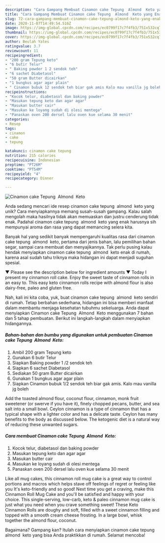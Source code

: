 ```yaml
---
description: "Cara Gampang Membuat Cinamon cake Tepung  Almond  Keto yang Enak Banget"
title: "Cara Gampang Membuat Cinamon cake Tepung  Almond  Keto yang Enak Banget"
slug: 72-cara-gampang-membuat-cinamon-cake-tepung-almond-keto-yang-enak-banget
date: 2020-11-07T14:49:54.516Z
image: https://img-global.cpcdn.com/recipes/ec0799f17c7f4fb3/751x532cq70/cinamon-cake-tepung-almond-keto-foto-resep-utama.jpg
thumbnail: https://img-global.cpcdn.com/recipes/ec0799f17c7f4fb3/751x532cq70/cinamon-cake-tepung-almond-keto-foto-resep-utama.jpg
cover: https://img-global.cpcdn.com/recipes/ec0799f17c7f4fb3/751x532cq70/cinamon-cake-tepung-almond-keto-foto-resep-utama.jpg
author: Beulah Yates
ratingvalue: 3.7
reviewcount: 11
recipeingredient:
- "200 gram Tepung keto"
- "6 butir Telur"
- " Baking powder 1 2 sendok teh"
- "6 sachet Diabetasol"
- "50 gram Butter dicairkan"
- "1 bungkus agar agar plain"
- " Cinamon bubuk 12 sendok teh biar gak amis Kalo mau vanilla jg boleh"
recipeinstructions:
- "Kocok telur, diabetasol dan baking powder"
- "Masukan tepung keto dan agar agar"
- "Masukan butter cair"
- "Masukan ke loyang sudah di olesi mentega"
- "Panaskan oven 200 dersel lalu oven kue selama 30 menit"
categories:
- Resep
tags:
- cinamon
- cake
- tepung

katakunci: cinamon cake tepung 
nutrition: 215 calories
recipecuisine: Indonesian
preptime: "PT26M"
cooktime: "PT54M"
recipeyield: "4"
recipecategory: Dinner

---
```



![Cinamon cake Tepung  Almond  Keto](https://img-global.cpcdn.com/recipes/ec0799f17c7f4fb3/751x532cq70/cinamon-cake-tepung-almond-keto-foto-resep-utama.jpg)

Anda sedang mencari ide resep cinamon cake tepung  almond  keto yang unik? Cara menyiapkannya memang susah-susah gampang. Kalau salah mengolah maka hasilnya tidak akan memuaskan dan justru cenderung tidak enak. Padahal cinamon cake tepung  almond  keto yang enak harusnya sih mempunyai aroma dan rasa yang dapat memancing selera kita.

Banyak hal yang sedikit banyak mempengaruhi kualitas rasa dari cinamon cake tepung  almond  keto, pertama dari jenis bahan, lalu pemilihan bahan segar, sampai cara membuat dan menyajikannya. Tak perlu pusing kalau hendak menyiapkan cinamon cake tepung  almond  keto enak di rumah, karena asal sudah tahu triknya maka hidangan ini dapat menjadi suguhan spesial.

▼ Please see the description below for ingredient amounts ▼ Today I present my cinnamon roll cake. Enjoy the sweet taste of cinnamon rolls in an easy to. This easy keto cinnamon rolls recipe with almond flour is also dairy-free, paleo and gluten free.


Nah, kali ini kita coba, yuk, buat cinamon cake tepung  almond  keto sendiri di rumah. Tetap berbahan sederhana, hidangan ini bisa memberi manfaat dalam membantu menjaga kesehatan tubuhmu sekeluarga. Anda dapat menyiapkan Cinamon cake Tepung  Almond  Keto menggunakan 7 bahan dan 5 tahap pembuatan. Berikut ini langkah-langkah dalam menyiapkan hidangannya.

<!--inarticleads1-->

##### Bahan-bahan dan bumbu yang digunakan untuk pembuatan Cinamon cake Tepung  Almond  Keto:

1. Ambil 200 gram Tepung keto
1. Gunakan 6 butir Telur
1. Siapkan  Baking powder 1 /2 sendok teh
1. Siapkan 6 sachet Diabetasol
1. Sediakan 50 gram Butter dicairkan
1. Gunakan 1 bungkus agar agar plain
1. Siapkan  Cinamon bubuk 1/2 sendok teh biar gak amis. Kalo mau vanilla jg boleh


Add the toasted almond flour, coconut flour, cinnamon, monk fruit sweetener (or swerve if you have it), finely chopped pecans, butter, and sea salt into a small bowl. Ceylon cinnamon is a type of cinnamon that has a typical shape with a lighter color and has a delicate taste. Ceylon has many benefits to the body as discussed below. The ketogenic diet is a natural way of reducing these unwanted sugars. 

<!--inarticleads2-->

##### Cara membuat Cinamon cake Tepung  Almond  Keto:

1. Kocok telur, diabetasol dan baking powder
1. Masukan tepung keto dan agar agar
1. Masukan butter cair
1. Masukan ke loyang sudah di olesi mentega
1. Panaskan oven 200 dersel lalu oven kue selama 30 menit


Like all mug cakes, this cinnamon roll mug cake is a great way to control portions and macros which helps stave off feelings of regret or feeling like you It&#39;s keto-friendly and so good! Next time you get a craving, make this Cinnamon Roll Mug Cake and you&#39;ll be satisfied and happy with your choice. This single-serving, low-carb, keto &amp; paleo cinnamon mug cake is just what you need when you crave something sweet! These Keto Cinnamon Rolls are doughy and soft, filled with a sweet cinnamon filling and topped with a smooth cream cheese frosting. In a large bowl, whisk together the almond flour, coconut. 

Bagaimana? Gampang kan? Itulah cara menyiapkan cinamon cake tepung  almond  keto yang bisa Anda praktikkan di rumah. Selamat mencoba!
